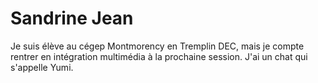 # Sandrine Jean

Je suis élève au cégep Montmorency en Tremplin DEC, mais je compte rentrer en intégration multimédia à la prochaine session. J'ai un chat qui s'appelle Yumi.
